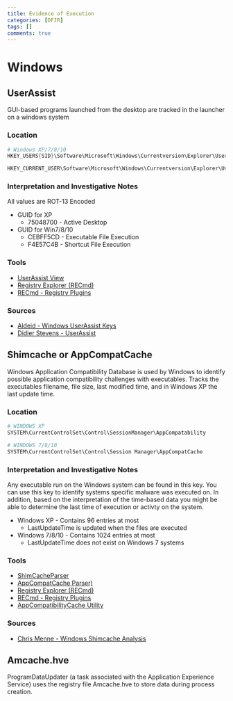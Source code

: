 ```yaml
---
title: Evidence of Execution
categories: [DFIR]
tags: []
comments: true
---
```


# Windows
## UserAssist
GUI-based programs launched from the desktop are tracked in the launcher on a windows system
### Location
```powershell
# Windows XP/7/8/10
HKEY_USERS{SID}\Software\Microsoft\Windows\Currentversion\Explorer\UserAssist{GUID}\Count

HKEY_CURRENT_USER\Software\Microsoft\Windows\Currentversion\Explorer\UserAssist{GUID}\Count
```
### Interpretation and Investigative Notes
All values are ROT-13 Encoded
- GUID for XP
  - 75048700 - Active Desktop
- GUID for Win7/8/10
  - CEBFF5CD - Executable File Execution
  - F4E57C4B - Shortcut File Execution
### Tools
- [UserAssist View](http://www.nirsoft.net/utils/userassist_view.html)
- [Registry Explorer (RECmd)](https://www.sans.org/tools/registry-explorer/)
- [RECmd - Registry Plugins](https://github.com/EricZimmerman/RegistryPlugins)
### Sources
- [Aldeid - Windows UserAssist Keys](https://www.aldeid.com/wiki/Windows-userassist-keys)
- [Didier Stevens - UserAssist](https://blog.didierstevens.com/programs/userassist/)
## Shimcache or AppCompatCache
Windows Application Compatibility Database is used by Windows to identify possible application compatibility challenges with executables. Tracks the executables filename, file size, last modified time, and in Windows XP the last update time.
### Location
```powershell
# WINDOWS XP
SYSTEM\CurrentControlSet\Control\SessionManager\AppCompatability

# WINDOWS 7/8/10
SYSTEM\CurrentControlSet\Control\Session Manager\AppCompatCache
```
### Interpretation and Investigative Notes
Any executable run on the Windows system can be found in this key. You can use this key to identify systems specific malware was executed on. In addition, based on the interpretation of the time-based data you might be able to determine the last time of execution or activty on the system.
- Windows XP - Contains 96 entries at most
  - LastUpdateTime is updated when the files are executed
- Windows 7/8/10 - Contains 1024 entries at most
  - LastUpdateTime does not exist on Windows 7 systems
### Tools
- [ShimCacheParser](https://github.com/mandiant/ShimCacheParser)
- [AppCompatCache Parser)](https://github.com/EricZimmerman/AppCompatCacheParser)
- [Registry Explorer (RECmd)](https://www.sans.org/tools/registry-explorer/)
- [RECmd - Registry Plugins](https://github.com/EricZimmerman/RegistryPlugins)
- [AppCompatibilityCache Utility](https://tzworks.com/prototype_page.php?proto_id=29)
### Sources
- [Chris Menne - Windows Shimcache Analysis](https://chrismenne.com/windows-shimcache-analysis/)

## Amcache.hve
ProgramDataUpdater (a task associated with the Application Experience Service) uses the registry file Amcache.hve to store data during process creation.